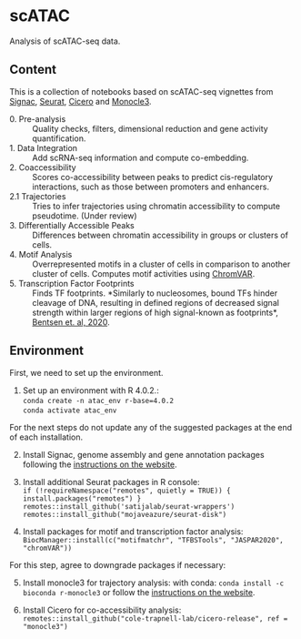 # scATAC
Analysis of scATAC-seq data.

## Content

This is a collection of notebooks based on scATAC-seq vignettes from [Signac](https://satijalab.org/signac/), [Seurat](https://satijalab.org/seurat/), [Cicero](https://cole-trapnell-lab.github.io/cicero-release/docs_m3/) and [Monocle3](https://cole-trapnell-lab.github.io/monocle3/docs/introduction/).

<dl>
<dt>0. Pre-analysis</dt>
<dd>Quality checks, filters, dimensional reduction and gene activity quantification.</dd>
<dt>1. Data Integration</dt>
<dd>Add scRNA-seq information and compute co-embedding.</dd>
<dt>2. Coaccessibility</dt>
<dd>Scores co-accessibility between peaks to predict cis-regulatory interactions, such as those between promoters and enhancers.</dd>
<dt>2.1 Trajectories</dt>
<dd>Tries to infer trajectories using chromatin accessibility to compute pseudotime. (Under review)</dd>
<dt>3. Differentially Accessible Peaks</dt>
<dd>Differences between chromatin accessibility in groups or clusters of cells.</dd>
<dt>4. Motif Analysis</dt>
<dd>Overrepresented motifs in a cluster of cells in comparison to another cluster of cells. Computes motif activities using <a href=https://www.nature.com/articles/nmeth.4401>ChromVAR</a>.</dd>
<dt>5. Transcription Factor Footprints</dt>
<dd>Finds TF footprints. *Similarly to nucleosomes, bound TFs hinder cleavage of DNA, resulting in defined regions of decreased signal strength within larger regions of high signal-known as footprints*, <a href=https://www.nature.com/articles/s41467-020-18035-1>Bentsen et. al, 2020</a>.</dd>
</dl>

<!-- GETTING STARTED -->
## Environment

First, we need to set up the environment.

1. Set up an environment with R 4.0.2.: <br>
`conda create -n atac_env r-base=4.0.2`<br>
`conda activate atac_env`<br>

For the next steps do not update any of the suggested packages at the end of each installation.

2. Install Signac, genome assembly and gene annotation packages following the [instructions on the website](https://satijalab.org/signac/articles/install.html).<br>

3. Install additional Seurat packages in R console:<br>
`if (!requireNamespace("remotes", quietly = TRUE)) {
  install.packages("remotes")
}`<br>
`remotes::install_github('satijalab/seurat-wrappers')`<br>
`remotes::install_github("mojaveazure/seurat-disk")`<br>

4. Install packages for motif and transcription factor analysis:
`BiocManager::install(c("motifmatchr", "TFBSTools", "JASPAR2020", "chromVAR"))`<br>

For this step, agree to downgrade packages if necessary:

5. Install monocle3 for trajectory analysis:
with conda: `conda install -c bioconda r-monocle3`
or follow the [instructions on the website](https://cole-trapnell-lab.github.io/monocle3/docs/installation/).

6. Install Cicero for co-accessibility analysis:<br>
`remotes::install_github("cole-trapnell-lab/cicero-release", ref = "monocle3")`<br>
